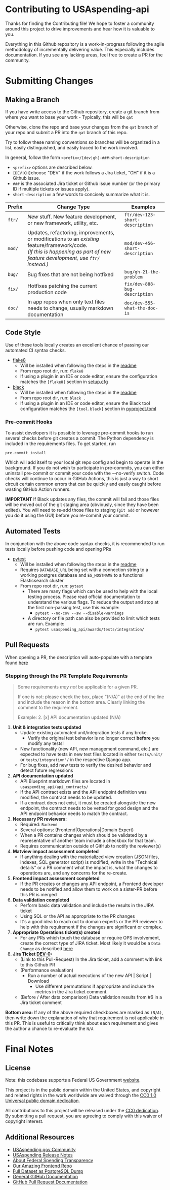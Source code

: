 # Contributing to USAspending-api
Thanks for finding the Contributing file! We hope to foster a community around this project to drive improvements and hear how it is valuable to you.

Everything in this Github repository is a work-in-progress following the agile methodology of incrementally delivering value. This especially includes documentation. If you see any lacking areas, feel free to create a PR for the community.

# Submitting Changes

## Making a Branch
If you have write access to the Github repository, create a git branch from where you want to base your work - Typically, this will be `qat`

Otherwise, clone the repo and base your changes from the `qat` branch of your repo and submit a PR into the `qat` branch of this repo.

Try to follow these naming conventions so branches will be organized in a list, easily distinguished, and easily traced to the work involved.

In general, follow the form `<prefix>/[dev|gh]-###-short-description`

* `<prefix>` options are described below.
* `[DEV|GH]`choose "DEV" if the work follows a Jira ticket, "GH" if it is a Github issue.
* `###` is the associated Jira ticket or Github issue number (or the primary ID if multiple tickets or issues apply).
* `short-description` a few words to concisely summarize what it is.

| Prefix |Change Type|Examples|
|--------|-----------|--------|
| `ftr/` |_New_ stuff. New feature development, or new framework, utility, etc.|`ftr/dev-123-short-description`|
| `mod/` |Updates, refactoring, improvements, or modifications to an _existing_ feature/framework/code. <br/>_(If this is happening as part of new feature development, use `ftr/` instead.)_|`mod/dev-456-short-description`|
| `bug/` |Bug fixes that are not being hotfixed|`bug/gh-21-the-problem`|
| `fix/` |Hotfixes patching the current production code|`fix/dev-888-bug-description`|
| `doc/` |In app repos when only text files needs to change, usually markdown documentation|`doc/dev-555-what-the-doc-is`|


## Code Style
Use of these tools locally creates an excellent chance of passing our automated CI syntax checks.
* [flake8](https://flake8.pycqa.org/en/latest/)
    * Will be installed when following the steps in the [readme](README.md)
    * From repo root dir, run: `flake8`
    * If using a plugin in an IDE or code editor, ensure the configuration matches the `[flake8]` section in [setup.cfg](setup.cfg)
* [black](https://black.readthedocs.io/en/stable/)
    * Will be installed when following the steps in the [readme](README.md)
    * From repo root dir, run: `black .`
    * If using a plugin in an IDE or code editor, ensure the Black tool configuration matches the `[tool.black]` section in [pyproject.toml](pyproject.toml)

### Pre-commit Hooks
To assist developers it is possible to leverage pre-commit hooks to run several checks before git creates a commit. The Python dependency is included in the requirements files. To get started, run

    pre-commit install

Which will add itself to your local git repo config and begin to operate in the background. If you do not wish to participate in pre-commits, you can either uninstall pre-commit or commit your code with the --no-verify switch. Code checks will continue to occur in GitHub Actions, this is just a way to short circuit certain common errors that can be quickly and easily caught before wasting GitHub Action runners.

**IMPORTANT** If Black updates any files, the commit will fail and those files will be moved out of the git staging area (obviously, since they have been edited). You will need to re-add those files to staging (`git add` or however you do it using the GUI) before you re-commit your commit.

## Automated Tests
In conjunction with the above code syntax checks, it is recommended to run tests locally before pushing code and opening PRs
* [pytest](https://pytest.org/)
    * Will be installed when following the steps in the [readme](README.md)
    * Requires `DATABASE_URL` being set with a connection string to a working postgres database and `ES_HOSTNAME` to a functional Elasticsearch cluster
    * From repo root dir, run: `pytest`
        * There are many flags which can be used to help with the local testing process. Please read official documentation to understand the various flags. To reduce the output and stop at the first non-passing test, use this example:
            * `pytest --no-cov --sw --disable-warnings`
        * A directory or file path can also be provided to limit which tests are run. Example:
            * `pytest usaspending_api/awards/tests/integration/`

## Pull Requests
When opening a PR, the description will auto-populate with a template found [here](.github/pull_request_template.md)

### Stepping through the PR Template Requirements

> Some requirements _may not_ be applicable for a given PR.
>
> If one is not: please check the box, place "(N/A)" at the end of the line and include the reason in the bottom area. Clearly linking the comment to the requirement.
>
> Example: 2. [x] API documentation updated (N/A)

1. **Unit & integration tests updated**
    - Update existing automated unit/integration tests if any broke.
        - Verify the original test behavior is no longer correct **before** you modify any tests!
    - New functionality (new API, new management command, etc.) are expected to have tests in new test files located in either `tests/unit/` or `tests/integration'/` in the respective Django app.
    - For bug fixes, add new tests to verify the desired behavior and detect future regressions
2. **API documentation updated**
    - API Blueprint markdown files are located in `usaspending_api/api_contracts/`
    - If the API contract exists and the API endpoint definition was modified, the contract needs to be updated.
    - If a contract does not exist, it must be created alongside the new endpoint, the contract needs to be vetted for good design and the API endpoint behavior needs to match the contract.
3. **Necessary PR reviewers:**
    - Required: `Backend`
    - Several options: (Frontend|Operations|Domain Expert)
    - When a PR contains changes which should be validated by a representative of another team include a checkbox for that team.
    - Requires communication outside of GitHub to notify the reviewer(s)
4. **Matview impact assessment completed**
    - If anything dealing with the materialized view creation (JSON files, indexes, SQL generator script) is modified, write in the "Technical details" or a PR comment what the impact is, what the changes to operations are, and any concerns for the re-create.
5. **Frontend impact assessment completed**
    - If the PR creates or changes any API endpoint, a Frontend developer needs to be notified and allow them to work on a sister-PR before this PR is merged
6. **Data validation completed**
    - Perform basic data validation and include the results in the JIRA ticket
    - Using SQL or the API as appropriate to the PR changes
    - It's a good idea to reach out to domain experts or the PR reviewer to help with this requirement if the changes are significant or complex.
7. **Appropriate Operations ticket(s) created**
    - For any PRs which touch the database or require OPS involvement, create the correct type of JIRA ticket. Most likely it would be a `Data Change` as described [here](/Operations/Data%20Management/Production%20Data%20Change%20Process.md)
8. **Jira Ticket [DEV-0](https://federal-spending-transparency.atlassian.net/browse/DEV-0):**
    - (Link to this Pull-Request) In the Jira ticket, add a comment with link to this Github PR
    - (Performance evaluation)
        - Run a number of actual executions of the new API | Script | Download
            -  Use different permutations if appropriate and include the metrics in the Jira ticket comment.
    - (Before / After data comparison) Data validation results from #6 in a Jira ticket comment

**Bottom area:**
If any of the above required checkboxes are marked as `(N/A)`, then write down the explanation of why that requirement is not applicable in this PR. This is useful to critically think about each requirement and gives the author a chance to re-evaluate the `N/A`


# Final Notes

## License
Note: this codebase supports a Federal US Government [website](https://www.usaspending.gov).

This project is in the public domain within the United States, and copyright and related rights in the work worldwide are waived through the [CC0 1.0 Universal public domain dedication](https://creativecommons.org/publicdomain/zero/1.0/legalcode).

All contributions to this project will be released under the [CC0 dedication](LICENSE). By submitting a pull request, you are agreeing to comply with this waiver of copyright interest.

## Additional Resources
- [USAspending.gov Community](https://usaspending-help.zendesk.com/hc/en-us/community/topics)
- [USAspending Release Notes](https://github.com/fedspendingtransparency/usaspending-website/wiki)
- [About Federal Spending Transparency](http://fedspendingtransparency.github.io/)
- [Our Amazing Frontend Repo](https://github.com/fedspendingtransparency/usaspending-website)
- [Full Dataset as PostgreSQL Dump](https://files.usaspending.gov/database_download/)
- [General GitHub Documentation](https://help.github.com/)
- [GitHub Pull Request Documentation](https://help.github.com/articles/creating-a-pull-request/)
